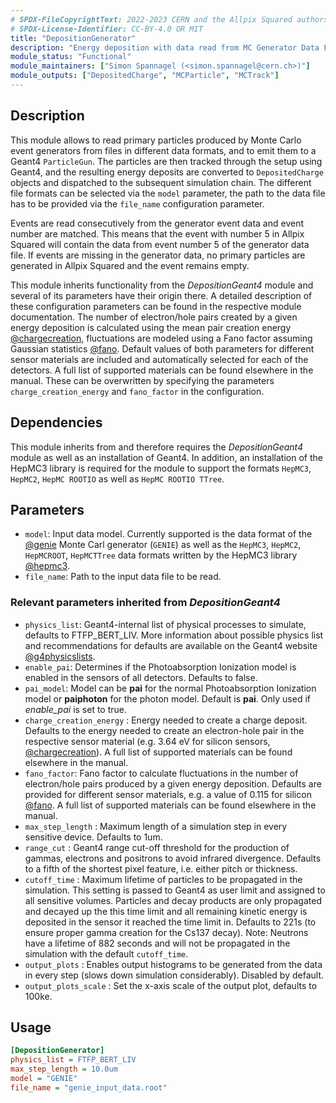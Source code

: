 ```yaml
---
# SPDX-FileCopyrightText: 2022-2023 CERN and the Allpix Squared authors
# SPDX-License-Identifier: CC-BY-4.0 OR MIT
title: "DepositionGenerator"
description: "Energy deposition with data read from MC Generator Data Files"
module_status: "Functional"
module_maintainers: ["Simon Spannagel (<simon.spannagel@cern.ch>)"]
module_outputs: ["DepositedCharge", "MCParticle", "MCTrack"]
---
```


## Description

This module allows to read primary particles produced by Monte Carlo event generators from files in different data formats, and to emit them to a Geant4 `ParticleGun`.
The particles are then tracked through the setup using Geant4, and the resulting energy deposits are converted to `DepositedCharge` objects and dispatched to the subsequent simulation chain.
The different file formats can be selected via the `model` parameter, the path to the data file has to be provided via the `file_name` configuration parameter.

Events are read consecutively from the generator event data and event number are matched. This means that the event with number 5 in Allpix Squared will contain the data from event number 5 of the generator data file. If events are missing in the generator data, no primary particles are generated in Allpix Squared and the event remains empty.

This module inherits functionality from the *DepositionGeant4* module and several of its parameters have their origin there.
A detailed description of these configuration parameters can be found in the respective module documentation.
The number of electron/hole pairs created by a given energy deposition is calculated using the mean pair creation energy [@chargecreation], fluctuations are modeled using a Fano factor assuming Gaussian statistics [@fano].
Default values of both parameters for different sensor materials are included and automatically selected for each of the detectors. A full list of supported materials can be found elsewhere in the manual.
These can be overwritten by specifying the parameters `charge_creation_energy` and `fano_factor` in the configuration.

## Dependencies

This module inherits from and therefore requires the *DepositionGeant4* module as well as an installation of Geant4.
In addition, an installation of the HepMC3 library is required for the module to support the formats `HepMC3`, `HepMC2`, `HepMC ROOTIO` as well as `HepMC ROOTIO TTree`.

## Parameters

* `model`: Input data model. Currently supported is the data format of the [@genie] Monte Carl generator (`GENIE`) as well as the `HepMC3`, `HepMC2`, `HepMCROOT`, `HepMCTTree` data formats written by the HepMC3 library [@hepmc3].
* `file_name`: Path to the input data file to be read.

### Relevant parameters inherited from *DepositionGeant4*

* `physics_list`: Geant4-internal list of physical processes to simulate, defaults to FTFP_BERT_LIV. More information about possible physics list and recommendations for defaults are available on the Geant4 website [@g4physicslists].
* `enable_pai`: Determines if the Photoabsorption Ionization model is enabled in the sensors of all detectors. Defaults to false.
* `pai_model`: Model can be **pai** for the normal Photoabsorption Ionization model or **paiphoton** for the photon model. Default is **pai**. Only used if *enable_pai* is set to true.
* `charge_creation_energy` : Energy needed to create a charge deposit. Defaults to the energy needed to create an electron-hole pair in the respective sensor material (e.g. 3.64 eV for silicon sensors, [@chargecreation]). A full list of supported materials can be found elsewhere in the manual.
* `fano_factor`: Fano factor to calculate fluctuations in the number of electron/hole pairs produced by a given energy deposition. Defaults are provided for different sensor materials, e.g. a value of 0.115 for silicon [@fano]. A full list of supported materials can be found elsewhere in the manual.
* `max_step_length` : Maximum length of a simulation step in every sensitive device. Defaults to 1um.
* `range_cut` : Geant4 range cut-off threshold for the production of gammas, electrons and positrons to avoid infrared divergence. Defaults to a fifth of the shortest pixel feature, i.e. either pitch or thickness.
* `cutoff_time` : Maximum lifetime of particles to be propagated in the simulation. This setting is passed to Geant4 as user limit and assigned to all sensitive volumes. Particles and decay products are only propagated and decayed up the this time limit and all remaining kinetic energy is deposited in the sensor it reached the time limit in. Defaults to 221s (to ensure proper gamma creation for the Cs137 decay).
Note: Neutrons have a lifetime of 882 seconds and will not be propagated in the simulation with the default `cutoff_time`.
* `output_plots` : Enables output histograms to be generated from the data in every step (slows down simulation considerably). Disabled by default.
* `output_plots_scale` : Set the x-axis scale of the output plot, defaults to 100ke.

## Usage

```ini
[DepositionGenerator]
physics_list = FTFP_BERT_LIV
max_step_length = 10.0um
model = "GENIE"
file_name = "genie_input_data.root"
```

[@genie]: https://doi.org/10.1016/j.nima.2009.12.009
[@hepmc3]: https://doi.org/10.1016/j.cpc.2020.107310
[@chargecreation]: https://doi.org/10.1103/PhysRevB.1.2945
[@fano]: https://doi.org/10.1103%2FPhysRevB.22.5565
[@g4physicslists]: https://geant4-userdoc.web.cern.ch/UsersGuides/PhysicsListGuide/html/index.html
